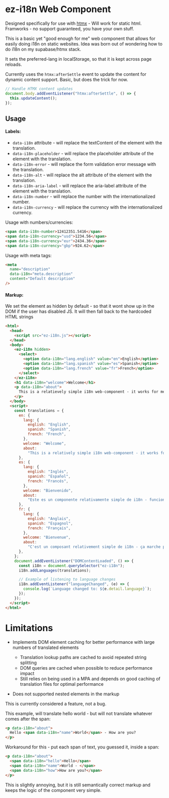 # ez-i18n Web Component

Designed specifically for use with [htmx](https://htmx.org/) - Will work for static html. Framworks - no support guaranteed, you have your own stuff.

This is a basic yet "good enough for me" web component that allows for easily doing i18n on static websites.
Idea was born out of wondering how to do i18n on my supabase/htmx stack.

It sets the preferred-lang in localStorage, so that it is kept across page reloads.

Currently uses the `htmx:afterSettle` event to update the content for dynamic content support. Basic, but does the trick for now.

```js
// Handle HTMX content updates
document.body.addEventListener("htmx:afterSettle", () => {
  this.updateContent();
});
```

## Usage

#### Labels:

- `data-i18n` attribute - will replace the textContent of the element with the translation.
- `data-i18n-placeholder` - will replace the placeholder attribute of the element with the translation.
- `data-i18n-error` - will replace the form validation error message with the translation.
- `data-i18n-alt` - will replace the alt attribute of the element with the translation.
- `data-i18n-aria-label` - will replace the aria-label attribute of the element with the translation.
- `data-i18n-number` - will replace the number with the internationalized number.
- `data-i18n-currency` - will replace the currency with the internationalized currency.

Usage with numbers/currencies:

```html
<span data-i18n-number>12412351.5416</span>
<span data-i18n-currency="usd">1234.56</span>
<span data-i18n-currency="eur">2434.36</span>
<span data-i18n-currency="gbp">924.62</span>
```

Usage with meta tags:

```html
<meta
  name="description"
  data-i18n="meta.description"
  content="Default description"
/>
```

#### Markup:

We set the element as hidden by default - so that it wont show up in the DOM if the user has disabled JS.
It will then fall back to the hardcoded HTML strings

```html
<html>
  <head>
    <script src="ez-i18n.js"></script>
  </head>
  <body>
    <ez-i18n hidden>
      <select>
        <option data-i18n="lang.english" value="en">English</option>
        <option data-i18n="lang.spanish" value="es">Spanish</option>
        <option data-i18n="lang.french" value="fr">French</option>
      </select>
    </ez-i18n>
    <h1 data-i18n="welcome">Welcome</h1>
    <p data-i18n="about">
      This is a relatievely simple i18n web-component - it works for me.
    </p>
  </body>
  <script>
    const translations = {
      en: {
        lang: {
          english: "English",
          spanish: "Spanish",
          french: "French",
        },
        welcome: "Welcome",
        about:
          "This is a relatively simple i18n web-component - it works for me.",
      },
      es: {
        lang: {
          english: "Inglés",
          spanish: "Español",
          french: "Francés",
        },
        welcome: "Bienvenido",
        about:
          "Este es un componente relativamente simple de i18n - funciona para mí.",
      },
      fr: {
        lang: {
          english: "Anglais",
          spanish: "Espagnol",
          french: "Français",
        },
        welcome: "Bienvenue",
        about:
          "C'est un composant relativement simple de i18n - ça marche pour moi.",
      },
    };
    document.addEventListener("DOMContentLoaded", () => {
      const i18n = document.querySelector("ez-i18n");
      i18n.addLanguages(translations);

      // Example of listening to language changes
      i18n.addEventListener("languageChanged", (e) => {
        console.log(`Language changed to: ${e.detail.language}`);
      });
    });
  </script>
</html>
```

# Limitations

- Implements DOM element caching for better performance with large numbers of translated elements

  - Translation lookup paths are cached to avoid repeated string splitting
  - DOM queries are cached when possible to reduce performance impact
  - Still relies on being used in a MPA and depends on good caching of translation files for optimal performance

- Does not supported nested elements in the markup

This is currently considered a feature, not a bug.

This example, will translate hello world - but will not translate whatever comes after the span:

```html
<p data-i18n="about">
  Hello <span data-i18n="name">World</span> - How are you?
</p>
```

Workaround for this - put each span of text, you guessed it, inside a span:

```html
<p data-i18n="about">
  <span data-i18n="hello">Hello</span>
  <span data-i18n="name">World - </span>
  <span data-i18n="how">How are you?</span>
</p>
```

This is slightly annoying, but it is still semantically correct markup and keeps the logic of the component very simple.
